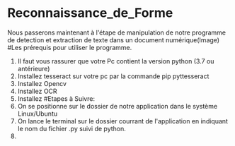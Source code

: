 # Reconnaissance_de_Forme
Nous passerons maintenant à l'étape de manipulation de notre programme de detection et extraction de texte dans un document numérique(Image)
#Les prérequis pour utiliser le programme.
1. Il faut vous rassurer que votre Pc contient la version python (3.7 ou antérieure)
2. Installez tesseract sur votre pc par la commande pip pyttesseract
3. Installez Opencv
4. Installez OCR
5. Installez 
#Etapes à Suivre:
1. On se positionne sur le dossier de notre application dans le système Linux/Ubuntu
2. On lance le terminal sur le dossier courrant de l'application en indiquant le nom du fichier .py suivi de python.
3.

